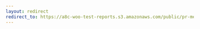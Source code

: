 ```yaml
---
layout: redirect
redirect_to: https://a8c-woo-test-reports.s3.amazonaws.com/public/pr-merge/43169/api/index.html
---
```

